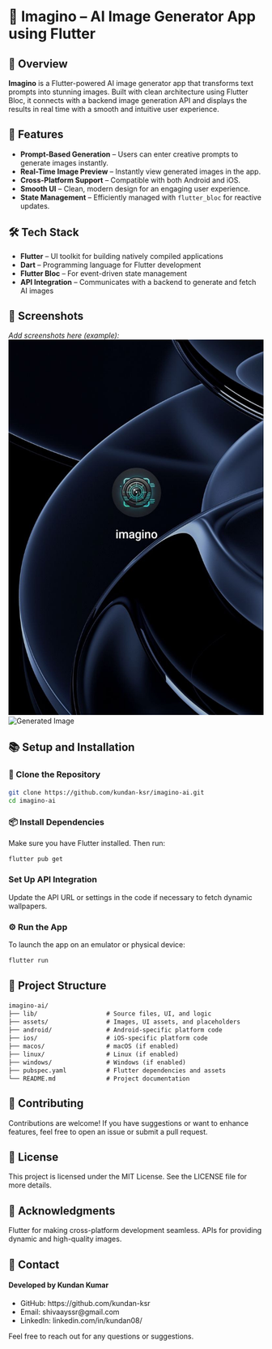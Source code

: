 # 🎨 Imagino – AI Image Generator App using Flutter

## 🚀 Overview
**Imagino** is a Flutter-powered AI image generator app that transforms text prompts into stunning images. Built with clean architecture using Flutter Bloc, it connects with a backend image generation API and displays the results in real time with a smooth and intuitive user experience.

## 🌟 Features
- **Prompt-Based Generation** – Users can enter creative prompts to generate images instantly.
- **Real-Time Image Preview** – Instantly view generated images in the app.
- **Cross-Platform Support** – Compatible with both Android and iOS.
- **Smooth UI** – Clean, modern design for an engaging user experience.
- **State Management** – Efficiently managed with `flutter_bloc` for reactive updates.

## 🛠️ Tech Stack
- **Flutter** – UI toolkit for building natively compiled applications
- **Dart** – Programming language for Flutter development
- **Flutter Bloc** – For event-driven state management
- **API Integration** – Communicates with a backend to generate and fetch AI images

## 📸 Screenshots
_Add screenshots here (example):_
![Prompt Entry UI](assets/icon1.png)
![Generated Image](assets/screenshots/generated_image.png)

## 📚 Setup and Installation

### 🔄 Clone the Repository
```bash
git clone https://github.com/kundan-ksr/imagino-ai.git
cd imagino-ai
```
### 📦 Install Dependencies
Make sure you have Flutter installed. Then run:

   ```bash
   flutter pub get
   ```

### Set Up API Integration
   Update the API URL or settings in the code if necessary to fetch dynamic wallpapers.

### ⚙️ Run the App
To launch the app on an emulator or physical device:

   ```bash
   flutter run
   ```
## 📁 Project Structure

```
imagino-ai/
├── lib/                   # Source files, UI, and logic
├── assets/                # Images, UI assets, and placeholders
├── android/               # Android-specific platform code
├── ios/                   # iOS-specific platform code
├── macos/                 # macOS (if enabled)
├── linux/                 # Linux (if enabled)
├── windows/               # Windows (if enabled)
├── pubspec.yaml           # Flutter dependencies and assets
└── README.md              # Project documentation
```
## 🤝 Contributing
Contributions are welcome! If you have suggestions or want to enhance features, feel free to open an issue or submit a pull request.

## 🔐 License
This project is licensed under the MIT License. See the LICENSE file for more details.

## 🙌 Acknowledgments
Flutter for making cross-platform development seamless.
APIs for providing dynamic and high-quality images.

## 📧 Contact
#### Developed by Kundan Kumar
<ul>
<li>GitHub: https://github.com/kundan-ksr</li>
<li>Email: shivaayssr@gmail.com</li>
<li>LinkedIn: linkedin.com/in/kundan08/</li>
</ul>

Feel free to reach out for any questions or suggestions.